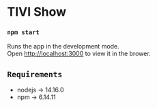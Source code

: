 # TIVI Show

### `npm start`

Runs the app in the development mode.\
Open [http://localhost:3000](http://localhost:3000) to view it in the brower.

## `Requirements`

- nodejs -> 14.16.0
- npm -> 6.14.11
